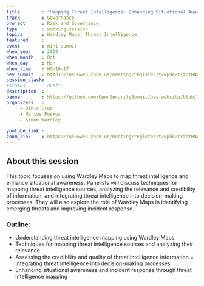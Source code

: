 ```yaml
---
title        : "Mapping Threat Intelligence: Enhancing Situational Awareness (Panel)"
track        : Governance
project      : Risk and Governance
type         : working-session
topics       : Wardley Maps, Threat Intelligence
featured     :
event        : mini-summit
when_year    : 2023
when_month   : Oct
when_day     : Mon
when_time    : WS-16-17
hey_summit   : https://us06web.zoom.us/meeting/register/tZwpde2trzotHNcOON-YniljAeYDo4a59zUf
session_slack:
#status      : draft
description  :
banner       : https://github.com/OpenSecuritySummit/oss-website/blob/main/content/sessions/2023/mini-summits/Oct/banners/oss%20oct%20post%202.png?raw=true
organizers   :
     - Dinis Cruz
     - Marius Poskus
     - Simon Wardley
     
youtube_link : 
zoom_link    : https://us06web.zoom.us/meeting/register/tZwpde2trzotHNcOON-YniljAeYDo4a59zUf
---
```


## About this session
This topic focuses on using Wardley Maps to map threat intelligence and enhance situational awareness. Panelists will discuss techniques for mapping threat intelligence sources, analyzing the relevance and credibility of information, and integrating threat intelligence into decision-making processes. They will also explore the role of Wardley Maps in identifying emerging threats and improving incident response.

### Outline:
- Understanding threat intelligence mapping using Wardley Maps
- Techniques for mapping threat intelligence sources and analyzing their relevance
- Assessing the credibility and quality of threat intelligence information
= Integrating threat intelligence into decision-making processes
- Enhancing situational awareness and incident response through threat intelligence mapping

